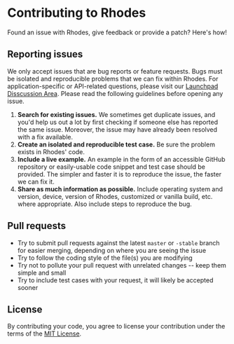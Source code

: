 # Contributing to Rhodes

Found an issue with Rhodes, give feedback or provide a patch?  Here's how!

## Reporting issues

We only accept issues that are bug reports or feature requests. Bugs must be isolated and reproducible problems that we can fix within Rhodes. For application-specific or API-related questions, please visit our [Launchpad Disscussion Area](https://developer.motorolasolutions.com/community/rhomobile-suite/discussions/rhomobile-discussions). Please read the following guidelines before opening any issue.

1. **Search for existing issues.** We sometimes get duplicate issues, and you'd help us out a lot by first checking if someone else has reported the same issue. Moreover, the issue may have already been resolved with a fix available.
2. **Create an isolated and reproducible test case.** Be sure the problem exists in Rhodes' code.
3. **Include a live example.** An example in the form of an accessible GitHub repository or easily-usable code snippet and test case should be provided. The simpler and faster it is to reproduce the issue, the faster we can fix it.
4. **Share as much information as possible.** Include operating system and version, device, version of Rhodes, customized or vanilla build, etc. where appropriate. Also include steps to reproduce the bug.

## Pull requests

- Try to submit pull requests against the latest `master` or `-stable` branch for easier merging, depending on where you are seeing the issue
- Try to follow the coding style of the file(s) you are modifying
- Try not to pollute your pull request with unrelated changes -- keep them simple and small
- Try to include test cases with your request, it will likely be accepted sooner

## License

By contributing your code, you agree to license your contribution under the terms of the [MIT License](LICENSE).
